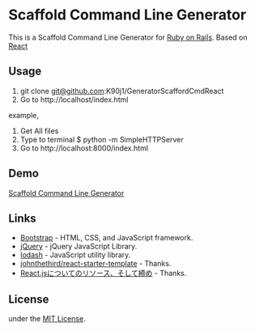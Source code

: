 # Scaffold Command Line Generator

This is a Scaffold Command Line Generator for [Ruby on Rails](https://github.com/rails/rails). Based on [React](http://facebook.github.io/react/)

## Usage
1. git clone git@github.com:K90j1/GeneratorScaffordCmdReact
2. Go to http://localhost/index.html

example,
1. Get All files
2. Type to terminal
        $ python -m SimpleHTTPServer
3. Go to http://localhost:8000/index.html

## Demo
[Scaffold Command Line Generator](http://k90j1.github.io/GeneratorScaffordCmdReact)

## Links
- [Bootstrap](https://github.com/twbs/bootstrap) - HTML, CSS, and JavaScript framework.
- [jQuery](https://github.com/jquery/jquery) - jQuery JavaScript Library.
- [lodash](https://github.com/lodash/lodash) - JavaScript utility library.
- [johnthethird/react-starter-template](https://github.com/johnthethird/react-starter-template) - Thanks.
- [React.jsについてのリソース、そして締め](http://qiita.com/koba04/items/9df76ac0744edd8f8e0e) - Thanks.

## License
under the [MIT License](http://opensource.org/licenses/MIT).
